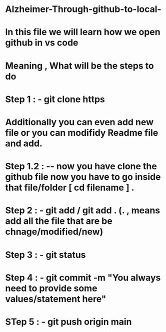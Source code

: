 # Alzheimer-Through-github-to-local-
# In this file we will learn how we open github in vs code <br>
# Meaning , What will be the steps to do 
# Step 1 : - git clone https
  # Additionally you can even add new file or you can modifidy Readme file and add.
# Step 1.2 : -- now you have clone the github file now you have to go inside that file/folder [ cd filename ] .
# Step 2 : - git add <filename> / git add . (. , means add all the file that are be chnage/modified/new)
# Step 3 : - git status 
# Step 4 : - git commit -m "You always need to provide some values/statement here"
# STep 5 : - git push origin main
